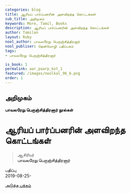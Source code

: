 ```yaml
---
categories: blog
title: ஆரியப் பார்ப்பனரின் அளவிறந்த கொட்டங்கள்
sub_title: அறிமுகம்
keywords: More, Tamil, Books
description: ஆரியப் பார்ப்பனரின் அளவிறந்த கொட்டங்கள்
author: Tamilan
layout: Ruby
nool_author: பாவலரேறு பெருஞ்சித்திரனார் 
nool_publiser: தென்மொழி பதிப்பகம்
tags:
- பாவலரேறு பெருஞ்சித்திரனார் 

is_book: 1
permalink: aar_paarp_kot_1
featured: /images/noolkal_96_6.png
order: 1
---
```



## அறிமுகம்

**பாவலரேறு பெருஞ்சித்திரனார் நூல்கள்**

# ஆரியப் பார்ப்பனரின் அளவிறந்த கொட்டங்கள்

> ஆசிரியர்  
>  **பாவலரேறு பெருஞ்சித்திரனார்**

பதிப்பு  
2019-08-25-

[அடுத்த பக்கம்](aar_paarp_kot_2)